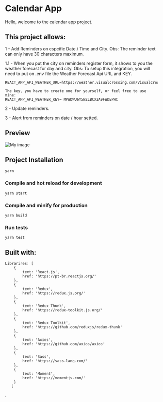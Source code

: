 # Calendar App

Hello, welcome to the calendar app project.

## This project allows:

1 - Add Reminders on espcific Date / Time and City. Obs: The reminder text can only have 30 characters maximum.

1.1 - When you put the city on reminders register form, it shows to you the weather forecast for day and city.
    Obs: To setup this integration, you will need to put on .env file the Weather Forecast Api URL and KEY.

    REACT_APP_API_WEATHER_URL=https://weather.visualcrossing.com/VisualCrossingWebServices/rest/services/timeline

    The key, you have to create one for yourself, or feel free to use mine: 
    REACT_APP_API_WEATHER_KEY= MPWDWU6Y5WZLBCX2A9FWDEPHC

2 - Update reminders.

3 - Alert from reminders on date / hour setted.

## Preview

![My image](https://daniellcintra.github.io/images/calendar-app.png)

## Project Installation
```
yarn 
```

### Compile and hot reload for development
```
yarn start
```

### Compile and minify for production
```
yarn build
```

### Run tests
```
yarn test
```

## Built with:
```
Librarires: [
    {
        text: 'React.js',
        href: 'https://pt-br.reactjs.org/'
    },
    {
        text: 'Redux',
        href: 'https://redux.js.org/'
    },
    {
        text: 'Redux Thunk',
        href: 'https://redux-toolkit.js.org/'
    },
    {
        text: 'Redux Toolkit',
        href: 'https://github.com/reduxjs/redux-thunk'
    },
    {
        text: 'Axios',
        href: 'https://github.com/axios/axios'
    },
    {
        text: 'Sass',
        href: 'https://sass-lang.com/'
    },
    {
        text: 'Moment',
        href: 'https://momentjs.com/'
    }
   ]
```
.
